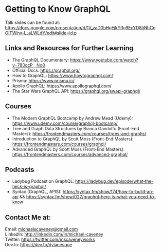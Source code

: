 # Getting to Know GraphQL

Talk slides can be found at: https://docs.google.com/presentation/d/1V_vaD0bHqEjkYRg9EcYD8tjNhCqOiTWlnv-L_aLWLdY/edit#slide=id.p

## Links and Resources for Further Learning

+ The GraphQL Documentary: https://www.youtube.com/watch?v=783ccP__No8
+ Official Docs: https://graphql.org/
+ How to GraphQL: https://www.howtographql.com/
+ Prisma: https://www.prisma.io/
+ Apollo GraphQL: https://www.apollographql.com/
+ The Star Wars GraphQL API: https://graphql.org/swapi-graphql/

## Courses

+ The Modern GraphQL Bootcamp by Andrew Mead (Udemy): https://www.udemy.com/course/graphql-bootcamp/
+ Tree and Graph Data Structures by Bianca Gandolfo (Front-End Masters): https://frontendmasters.com/courses/trees-and-graphs/
+ Introduction to GraphQL by Scott Moss (Front-End Masters): https://frontendmasters.com/courses/graphql/
+ Advanced GraphQL by Scott Moss (Front-End Masters): https://frontendmasters.com/courses/advanced-graphql/

## Podcasts

+ Ladybug Podcast on GraphQL: https://ladybug.dev/episode/what-the-heck-is-graphql/
+ Syntax (GraphQL, APIS): https://syntax.fm/show/174/how-to-build-an-api && https://syntax.fm/show/027/graphql-here-is-what-you-need-to-know

## Contact Me at: 

Email: michaelscaveney@gmail.com  
LinkedIn: http://linkedin.com/in/michael-caveney  
Twitter: https://twitter.com/mscaveneyworks  
Dev.to: https://dev.to/dylanesque  





